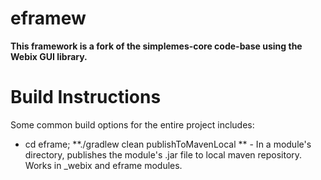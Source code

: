 # eframew

**This framework is a fork of the simplemes-core code-base using the Webix GUI library.**


# Build Instructions

Some common build options for the entire project includes:

* cd eframe; **./gradlew clean publishToMavenLocal ** - In a module's directory, 
  publishes the module's .jar file to local maven repository.  Works in _webix and eframe modules.


